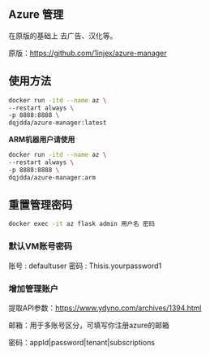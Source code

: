 ## Azure 管理

在原版的基础上 去广告、汉化等。

原版：https://github.com/1injex/azure-manager

## 使用方法

```bash
docker run -itd --name az \
--restart always \
-p 8888:8888 \
dqjdda/azure-manager:latest
```

**ARM机器用户请使用** 

```bash
docker run -itd --name az \
--restart always \
-p 8888:8888 \
dqjdda/azure-manager:arm
```

## 重置管理密码

```bash
docker exec -it az flask admin 用户名 密码
```

### 默认VM账号密码

账号 : defaultuser
密码 : Thisis.yourpassword1

### 增加管理账户

提取API参数：https://www.ydyno.com/archives/1394.html

邮箱：用于多账号区分，可填写你注册azure的邮箱

密码：appId|password|tenant|subscriptions
